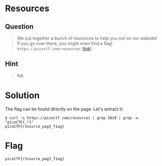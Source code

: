 # Resources
## Question
>We put together a bunch of resources to help you out on our website! If you go over there, you might even find a flag! `https://picoctf.com/resources` ([link](https://picoctf.com/resources))

## Hint
>NA

# Solution
The flag can be found directly on the page. Let's extract it:
~~~~
$ curl -s https://picoctf.com/resources | grep 2019 | grep -o "picoCTF{.*}"
picoCTF{r3source_pag3_f1ag}
~~~~

# Flag
`picoCTF{r3source_pag3_f1ag}`
